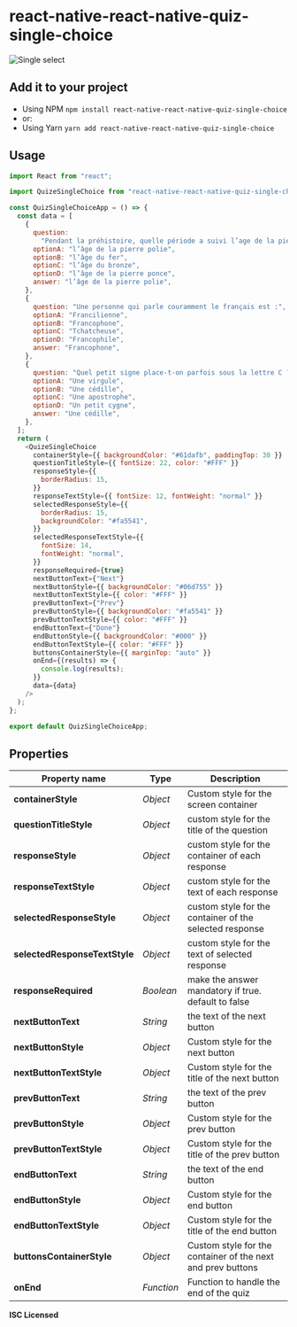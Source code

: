 # react-native-react-native-quiz-single-choice

![Single select](https://raw.githubusercontent.com/VolkenoMakers/react-native-quiz-single-choice/main/demo.gif)

## Add it to your project

- Using NPM
  `npm install react-native-react-native-quiz-single-choice`
- or:
- Using Yarn
  `yarn add react-native-react-native-quiz-single-choice`

## Usage

```javascript
import React from "react";

import QuizeSingleChoice from "react-native-react-native-quiz-single-choice";

const QuizSingleChoiceApp = () => {
  const data = [
    {
      question:
        "Pendant la préhistoire, quelle période a suivi l’age de la pierre taillée ?",
      optionA: "l’âge de la pierre polie",
      optionB: "l’âge du fer",
      optionC: "l’âge du bronze",
      optionD: "l’âge de la pierre ponce",
      answer: "l’âge de la pierre polie",
    },
    {
      question: "Une personne qui parle couramment le français est :",
      optionA: "Francilienne",
      optionB: "Francophone",
      optionC: "Tchatcheuse",
      optionD: "Francophile",
      answer: "Francophone",
    },
    {
      question: "Quel petit signe place-t-on parfois sous la lettre C ?",
      optionA: "Une virgule",
      optionB: "Une cédille",
      optionC: "Une apostrophe",
      optionD: "Un petit cygne",
      answer: "Une cédille",
    },
  ];
  return (
    <QuizeSingleChoice
      containerStyle={{ backgroundColor: "#61dafb", paddingTop: 30 }}
      questionTitleStyle={{ fontSize: 22, color: "#FFF" }}
      responseStyle={{
        borderRadius: 15,
      }}
      responseTextStyle={{ fontSize: 12, fontWeight: "normal" }}
      selectedResponseStyle={{
        borderRadius: 15,
        backgroundColor: "#fa5541",
      }}
      selectedResponseTextStyle={{
        fontSize: 14,
        fontWeight: "normal",
      }}
      responseRequired={true}
      nextButtonText={"Next"}
      nextButtonStyle={{ backgroundColor: "#06d755" }}
      nextButtonTextStyle={{ color: "#FFF" }}
      prevButtonText={"Prev"}
      prevButtonStyle={{ backgroundColor: "#fa5541" }}
      prevButtonTextStyle={{ color: "#FFF" }}
      endButtonText={"Done"}
      endButtonStyle={{ backgroundColor: "#000" }}
      endButtonTextStyle={{ color: "#FFF" }}
      buttonsContainerStyle={{ marginTop: "auto" }}
      onEnd={(results) => {
        console.log(results);
      }}
      data={data}
    />
  );
};

export default QuizSingleChoiceApp;
```

## Properties

| Property name                 | Type       | Description                                                 |
| ----------------------------- | ---------- | ----------------------------------------------------------- |
| **containerStyle**            | _Object_   | Custom style for the screen container                       |
| **questionTitleStyle**        | _Object_   | custom style for the title of the question                  |
| **responseStyle**             | _Object_   | custom style for the container of each response             |
| **responseTextStyle**         | _Object_   | custom style for the text of each response                  |
| **selectedResponseStyle**     | _Object_   | custom style for the container of the selected response     |
| **selectedResponseTextStyle** | _Object_   | custom style for the text of selected response              |
| **responseRequired**          | _Boolean_  | make the answer mandatory if true. default to false         |
| **nextButtonText**            | _String_   | the text of the next button                                 |
| **nextButtonStyle**           | _Object_   | Custom style for the next button                            |
| **nextButtonTextStyle**       | _Object_   | Custom style for the title of the next button               |
| **prevButtonText**            | _String_   | the text of the prev button                                 |
| **prevButtonStyle**           | _Object_   | Custom style for the prev button                            |
| **prevButtonTextStyle**       | _Object_   | Custom style for the title of the prev button               |
| **endButtonText**             | _String_   | the text of the end button                                  |
| **endButtonStyle**            | _Object_   | Custom style for the end button                             |
| **endButtonTextStyle**        | _Object_   | Custom style for the title of the end button                |
| **buttonsContainerStyle**     | _Object_   | Custom style for the container of the next and prev buttons |
| **onEnd**                     | _Function_ | Function to handle the end of the quiz                      |

**ISC Licensed**
